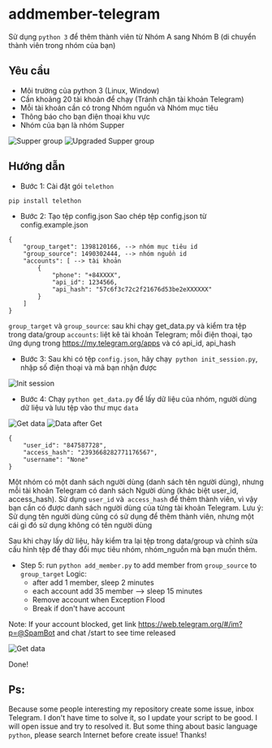 # addmember-telegram
Sử dụng `python 3` để thêm thành viên từ Nhóm A sang Nhóm B (di chuyển thành viên trong nhóm của bạn)


## Yêu cầu
* Môi trường của python 3 (Linux, Window)
* Cần khoảng 20 tài khoản để chạy (Tránh chặn tài khoản Telegram)
* Mỗi tài khoản cần có trong Nhóm nguồn và Nhóm mục tiêu
* Thông báo cho bạn điện thoại khu vực
* Nhóm của bạn là nhóm Supper


![Supper group](images/note_tele.png)
![Upgraded Supper group](images/note_tele2.png)

## Hướng dẫn

* Bước 1: Cài đặt gói `telethon`
```
pip install telethon
```

* Bước 2: Tạo tệp config.json
Sao chép tệp config.json từ config.example.json

```
{
	"group_target": 1398120166, --> nhóm mục tiêu id
	"group_source": 1490302444, --> nhóm nguồn id
	"accounts": [ --> tài khoản
		{
			"phone": "+84XXXX",
			"api_id": 1234566,
			"api_hash": "57c6f3c72c2f21676d53be2eXXXXXX"
		}
	]
}
```
`group_target` và `group_source`: sau khi chạy get_data.py và kiểm tra tệp trong data/group
`accounts`: liệt kê tài khoản Telegram; mỗi điện thoại, tạo ứng dụng trong https://my.telegram.org/apps và có api_id, api_hash

* Bước 3: Sau khi có tệp `config.json`, hãy chạy` python init_session.py`, nhập số điện thoại và mã bạn nhận được

![Init session](images/step1.png)

* Bước 4: Chạy `python get_data.py` để lấy dữ liệu của nhóm, người dùng dữ liệu và lưu tệp vào thư mục `data`

![Get data](images/step2.png)
![Data after Get](images/data_step2.png)

```
{
    "user_id": "847587728",
    "access_hash": "2393668282771176567",
    "username": "None"
}
```
Một nhóm có một danh sách người dùng (danh sách tên người dùng), nhưng mỗi tài khoản Telegram có danh sách Người dùng (khác biệt user_id, access_hash). Sử dụng `user_id` và` access_hash` để thêm thành viên, vì vậy bạn cần có được danh sách người dùng của từng tài khoản Telegram.
Lưu ý: Sử dụng tên người dùng cũng có sử dụng để thêm thành viên, nhưng một cái gì đó sử dụng không có tên người dùng

Sau khi chạy lấy dữ liệu, hãy kiểm tra lại tệp trong data/group và chỉnh sửa cấu hình tệp để thay đổi mục tiêu nhóm, nhóm_nguồn mà bạn muốn thêm.

* Step 5: run `python add_member.py` to add member from `group_source` to `group_target`
Logic: 
	* after add 1 member, sleep 2 minutes
	* each account add 35 member --> sleep 15 minutes
	* Remove account when Exception Flood
	* Break if don't have account

Note: If your account blocked, get link https://web.telegram.org/#/im?p=@SpamBot and chat /start to see time released

![Get data](images/block.png)

Done!

## Ps: 
Because some people interesting my repository create some issue, inbox Telegram. I don't have time to solve it, so I update your script to be good. I will open issue and try to resolved it. But some thing about basic language `python`, please search Internet before create issue! Thanks!
